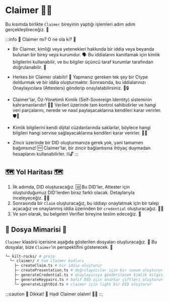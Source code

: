 # Claimer 🦸‍♂️

Bu kısımda birlikte `Claimer` bireyinin yaptığı işlemleri adım adım gerçekleştireceğiz. 🚀

:::info 🤔 Claimer mı? O ne ola ki? 🤔

- Bir Claimer, kimliği veya yetenekleri hakkında bir iddia veya beyanda bulunan bir birey veya kurumdur. 🗣️ Bu iddialarını kanıtlamak için kimlik bilgilerini kullanabilir, ve bu bilgiler üçüncü taraf kurumlar tarafından doğrulanabilir. 💪

- Herkes bir Claimer olabilir! 🙌 Yapmanız gereken tek şey bir Ctype doldurmak ve bir iddia oluşturmaktır. Sonrasında, bu iddialarınızı Onaylayıcılara (Attesters) gönderip onaylatabilirsiniz. 📝🔒

- Claimer'lar, Öz-Yönetimli Kimlik (Self-Sovereign Identity) sisteminin kahramanlarıdır! 🦸‍♀️ Verileri üzerinde tam kontrol sahibidirler ve hangi veri parçalarını, nerede ve nasıl paylaşacaklarına kendileri karar verirler. 🛡️🔐

- Kimlik bilgilerini kendi dijital cüzdanlarında saklarlar, böylece hangi bilgileri hangi servise sağlayacaklarına kendileri karar verirler. 💼🔏

- Zincir üzerinde bir DID oluşturmanıza gerek yok, yani tamamen bağımsınız! 🆓 Claimer'lar, bir zincir bağlantısına ihtiyaç duymadan hesaplarını kullanabilirler. ⛓️🔓
:::

## 🗺️ Yol Haritası 🗺️

1. İlk adımda, DID oluşturacağız. 🆔 Bu DID'ler, Attester için oluşturduğumuz DID'lerden biraz farklı olacak. Detaylarıyla inceleyeceğiz. 🕵️‍♀️
2. Sonrasında bir `Claim` oluşturacağız, bu iddiayı onaylatmak için bir talep açacağız ve onaylanmış iddia üzerinden bir `credential` oluşturacağız. 📜🔏
3. Ve son olarak, bu belgeleri Verifier bireyine teslim edeceğiz. 🤝

## 📂 Dosya Mimarisi 📂

`Claimer` klasörü içerisine aşağıda gösterilen dosyaları oluşturacağız. 📁 Bu dosyalar, bize `Claimer`'ın perspektifini gösterecek. 🎥

```bash
└─ kilt-rocks/ # proje
  └─ claimer/ # tüm claimer kodları
    ├─ createClaim.ts # bir iddia oluşturur
    ├─ createPresentation.ts # doğrulayıcılar için bir sunum oluşturur
    ├─ generateCredential.ts # onaylayıcıya gönderilecek kimlik bilgisi nesnesini oluşturur
    ├─ generateKeypairs.ts # hafif DID için anahtar çiftleri oluşturur
    └─ generateLightDid.ts # claimer için light bir DID oluşturur

```

:::caution 🚨 Dikkat! 🚨
Hadi Claimer olalım! 🎉🙌 
:::
